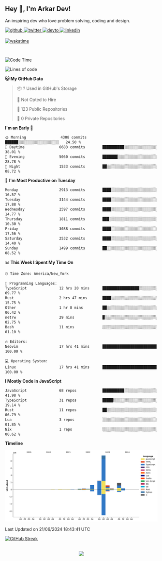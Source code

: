 ## Hey 👋, I'm Arkar Dev!  

An inspiring dev who love problem solving, coding and design.

<a href="https://github.com/Riley1101" target="_blank">
<img src=https://img.shields.io/badge/github-%2324292e.svg?&style=for-the-badge&logo=github&logoColor=white alt=github style="margin-bottom: 5px;" />
</a>
<a href="https://twitter.com/arkardev" target="_blank">
<img src=https://img.shields.io/badge/twitter-%2300acee.svg?&style=for-the-badge&logo=twitter&logoColor=white alt=twitter style="margin-bottom: 5px;" />
</a>
<a href="https://dev.to/riley1101" target="_blank">
<img src=https://img.shields.io/badge/dev.to-%2308090A.svg?&style=for-the-badge&logo=dev.to&logoColor=white alt=devto style="margin-bottom: 5px;" />
</a>
<a href="https://linkedin.com/in/arkar-kaung-myat" target="_blank">
<img src=https://img.shields.io/badge/linkedin-%231E77B5.svg?&style=for-the-badge&logo=linkedin&logoColor=white alt=linkedin style="margin-bottom: 5px;" />
</a>
  
[![wakatime](https://wakatime.com/badge/user/cf23b6e3-75f8-4c04-b0e3-273191c8d2ec.svg)](https://wakatime.com/@cf23b6e3-75f8-4c04-b0e3-273191c8d2ec)

<br/>

<!--START_SECTION:waka-->
![Code Time](http://img.shields.io/badge/Code%20Time-1%2C004%20hrs%2058%20mins-blue)

![Lines of code](https://img.shields.io/badge/From%20Hello%20World%20I%27ve%20Written-17.7%20million%20lines%20of%20code-blue)

**🐱 My GitHub Data** 

> 📦 ? Used in GitHub's Storage 
 > 
> 🚫 Not Opted to Hire
 > 
> 📜 123 Public Repositories 
 > 
> 🔑 0 Private Repositories 
 > 
**I'm an Early 🐤** 

```text
🌞 Morning                4308 commits        ██████░░░░░░░░░░░░░░░░░░░   24.50 % 
🌆 Daytime                6683 commits        ██████████░░░░░░░░░░░░░░░   38.01 % 
🌃 Evening                5060 commits        ███████░░░░░░░░░░░░░░░░░░   28.78 % 
🌙 Night                  1533 commits        ██░░░░░░░░░░░░░░░░░░░░░░░   08.72 % 
```
📅 **I'm Most Productive on Tuesday** 

```text
Monday                   2913 commits        ████░░░░░░░░░░░░░░░░░░░░░   16.57 % 
Tuesday                  3144 commits        ████░░░░░░░░░░░░░░░░░░░░░   17.88 % 
Wednesday                2597 commits        ████░░░░░░░░░░░░░░░░░░░░░   14.77 % 
Thursday                 1811 commits        ███░░░░░░░░░░░░░░░░░░░░░░   10.30 % 
Friday                   3088 commits        ████░░░░░░░░░░░░░░░░░░░░░   17.56 % 
Saturday                 2532 commits        ████░░░░░░░░░░░░░░░░░░░░░   14.40 % 
Sunday                   1499 commits        ██░░░░░░░░░░░░░░░░░░░░░░░   08.52 % 
```


📊 **This Week I Spent My Time On** 

```text
🕑︎ Time Zone: America/New_York

💬 Programming Languages: 
TypeScript               12 hrs 20 mins      █████████████████░░░░░░░░   69.77 % 
Rust                     2 hrs 47 mins       ████░░░░░░░░░░░░░░░░░░░░░   15.75 % 
Other                    1 hr 8 mins         ██░░░░░░░░░░░░░░░░░░░░░░░   06.42 % 
netrw                    29 mins             █░░░░░░░░░░░░░░░░░░░░░░░░   02.75 % 
Bash                     11 mins             ░░░░░░░░░░░░░░░░░░░░░░░░░   01.10 % 

🔥 Editors: 
Neovim                   17 hrs 41 mins      █████████████████████████   100.00 % 

💻 Operating System: 
Linux                    17 hrs 41 mins      █████████████████████████   100.00 % 
```

**I Mostly Code in JavaScript** 

```text
JavaScript               68 repos            ██████████░░░░░░░░░░░░░░░   41.98 % 
TypeScript               31 repos            █████░░░░░░░░░░░░░░░░░░░░   19.14 % 
Rust                     11 repos            ██░░░░░░░░░░░░░░░░░░░░░░░   06.79 % 
Lua                      3 repos             ░░░░░░░░░░░░░░░░░░░░░░░░░   01.85 % 
Nix                      1 repo              ░░░░░░░░░░░░░░░░░░░░░░░░░   00.62 % 
```



**Timeline**

![Lines of Code chart](https://raw.githubusercontent.com/Riley1101/Riley1101/main/assets/bar_graph.png)


 Last Updated on 21/06/2024 18:43:41 UTC
<!--END_SECTION:waka-->

[![GitHub Streak](https://streak-stats.demolab.com?user=Riley1101)](https://git.io/streak-stats)
  
<br/>  
<div align="center">
<img src="https://komarev.com/ghpvc/?username=Riley1101&&style=flat-square" align="center" />
</div>  

